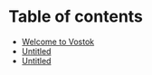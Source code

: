 # Table of contents

* [Welcome to Vostok](README.md)
* [Untitled](untitled.md)
* [Untitled](untitled-1.md)

